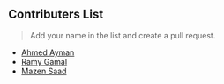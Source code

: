 ## Contributers List

> Add your name in the list and create a pull request.

- [Ahmed Ayman](https://a7medayman6.github.io/)
- [Ramy Gamal](https://www.raamyy.tech)
- [Mazen Saad](https://www.youtube.com/watch?v=dQw4w9WgXcQ)
